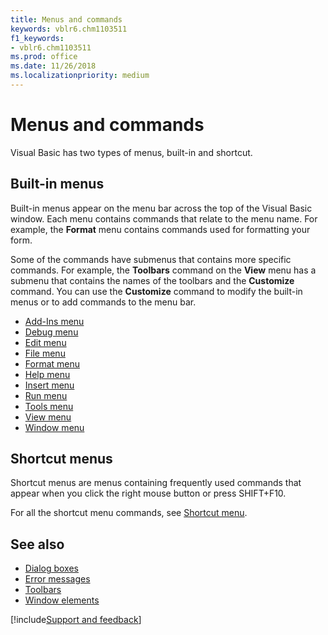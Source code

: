 ```yaml
---
title: Menus and commands
keywords: vblr6.chm1103511
f1_keywords:
- vblr6.chm1103511
ms.prod: office
ms.date: 11/26/2018
ms.localizationpriority: medium
---
```


# Menus and commands

Visual Basic has two types of menus, built-in and shortcut.

## Built-in menus

Built-in menus appear on the menu bar across the top of the Visual Basic window. Each menu contains commands that relate to the menu name. For example, the **Format** menu contains commands used for formatting your form. 

Some of the commands have submenus that contains more specific commands. For example, the **Toolbars** command on the **View** menu has a submenu that contains the names of the toolbars and the **Customize** command. You can use the **Customize** command to modify the built-in menus or to add commands to the menu bar.

- [Add-Ins menu](user-interface-help/add-ins-menu.md)
- [Debug menu](user-interface-help/debug-menu.md)
- [Edit menu](user-interface-help/edit-menu.md)
- [File menu](user-interface-help/file-menu.md)
- [Format menu](user-interface-help/format-menu.md)
- [Help menu](user-interface-help/help-menu.md)
- [Insert menu](user-interface-help/insert-menu.md)
- [Run menu](user-interface-help/run-menu.md)
- [Tools menu](user-interface-help/tools-menu.md)
- [View menu](user-interface-help/view-menu.md)
- [Window menu](user-interface-help/window-menu-commands.md)


## Shortcut menus

Shortcut menus are menus containing frequently used commands that appear when you click the right mouse button or press SHIFT+F10.

For all the shortcut menu commands, see [Shortcut menu](user-interface-help/shortcut-menu.md). 


## See also

- [Dialog boxes](dialog-boxes.md)
- [Error messages](error-messages.md)
- [Toolbars](toolbars.md)
- [Window elements](window-elements.md)

[!include[Support and feedback](~/includes/feedback-boilerplate.md)]
